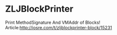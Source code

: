 # ZLJBlockPrinter
Print MethodSignature And VMAddr of Blocks!
Article:http://iosre.com/t/zljblockprinter-block/15231
